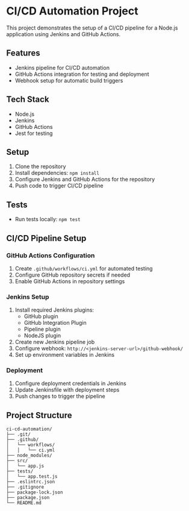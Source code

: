 # CI/CD Automation Project

This project demonstrates the setup of a CI/CD pipeline for a Node.js application using Jenkins and GitHub Actions.

## Features
- Jenkins pipeline for CI/CD automation
- GitHub Actions integration for testing and deployment
- Webhook setup for automatic build triggers

## Tech Stack
- Node.js
- Jenkins
- GitHub Actions
- Jest for testing

## Setup
1. Clone the repository
2. Install dependencies: `npm install`
3. Configure Jenkins and GitHub Actions for the repository
4. Push code to trigger CI/CD pipeline

## Tests
- Run tests locally: `npm test`

## CI/CD Pipeline Setup

### GitHub Actions Configuration
1. Create `.github/workflows/ci.yml` for automated testing
2. Configure GitHub repository secrets if needed
3. Enable GitHub Actions in repository settings

### Jenkins Setup
1. Install required Jenkins plugins:
   - GitHub plugin
   - GitHub Integration Plugin
   - Pipeline plugin
   - NodeJS plugin
2. Create new Jenkins pipeline job
3. Configure webhook: `http://<jenkins-server-url>/github-webhook/`
4. Set up environment variables in Jenkins

### Deployment
1. Configure deployment credentials in Jenkins
2. Update Jenkinsfile with deployment steps
3. Push changes to trigger the pipeline

## Project Structure

```
ci-cd-automation/
├── .git/
├── .github/
│   └── workflows/
│   │   └── ci.yml
├── node_modules/
├── src/
│   └── app.js
├── tests/
│   └── app.test.js
├── .eslintrc.json
├── .gitignore
├── package-lock.json
├── package.json
└── README.md
```